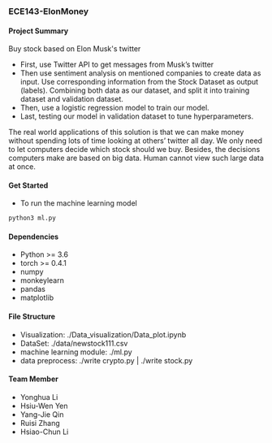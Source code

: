 ### ECE143-ElonMoney

#### Project Summary

Buy stock based on Elon Musk's twitter

* First, use Twitter API to get messages from Musk’s twitter
* Then use sentiment analysis on mentioned companies to create data as input. Use corresponding information from the Stock Dataset as output (labels). Combining both data as our dataset, and split it into training dataset and validation dataset.
* Then, use a logistic regression model to train our model. 
* Last, testing our model in validation dataset to tune hyperparameters.

The real world applications of this solution is that we can make money without spending lots of time looking at others’ twitter all day. We only need to let computers decide which stock should we buy. Besides, the decisions computers make are based on big data. Human cannot view such large data at once. 

#### Get Started

* To run the machine learning model

```bash
python3 ml.py
```

#### Dependencies

* Python >= 3.6
* torch >= 0.4.1
* numpy
* monkeylearn
* pandas
* matplotlib

#### File Structure

* Visualization: ./Data_visualization/Data_plot.ipynb
* DataSet: ./data/newstock111.csv
* machine learning module: ./ml.py
* data preprocess: ./write crypto.py | ./write stock.py

#### Team Member

*  Yonghua Li
*  Hsiu-Wen Yen
*  Yang-Jie Qin
*  Ruisi Zhang
*  Hsiao-Chun Li
